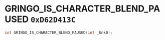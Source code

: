 # GRINGO_IS_CHARACTER_BLEND_PAUSED `0xD62D413C`

```cpp
int GRINGO_IS_CHARACTER_BLEND_PAUSED(int _Unk0);
```